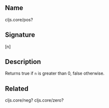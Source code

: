 ## Name
cljs.core/pos?

## Signature
[n]

## Description

Returns true if `n` is greater than 0, false otherwise.

## Related
cljs.core/neg?
cljs.core/zero?
